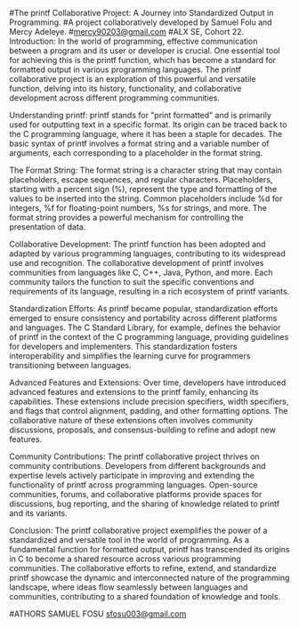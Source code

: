 #The printf Collaborative Project: A Journey into Standardized Output in Programming.
#A project collaboratively developed by Samuel Folu and Mercy Adeleye.
#mercy90203@gmail.com
#ALX SE, Cohort 22. 
Introduction:
In the world of programming, effective communication between a program and its user or developer is crucial. One essential tool for achieving this is the printf function, which has become a standard for formatted output in various programming languages. The printf collaborative project is an exploration of this powerful and versatile function, delving into its history, functionality, and collaborative development across different programming communities.

Understanding printf:
printf stands for "print formatted" and is primarily used for outputting text in a specific format. Its origin can be traced back to the C programming language, where it has been a staple for decades. The basic syntax of printf involves a format string and a variable number of arguments, each corresponding to a placeholder in the format string.

The Format String:
The format string is a character string that may contain placeholders, escape sequences, and regular characters. Placeholders, starting with a percent sign (%), represent the type and formatting of the values to be inserted into the string. Common placeholders include %d for integers, %f for floating-point numbers, %s for strings, and more. The format string provides a powerful mechanism for controlling the presentation of data.

Collaborative Development:
The printf function has been adopted and adapted by various programming languages, contributing to its widespread use and recognition. The collaborative development of printf involves communities from languages like C, C++, Java, Python, and more. Each community tailors the function to suit the specific conventions and requirements of its language, resulting in a rich ecosystem of printf variants.

Standardization Efforts:
As printf became popular, standardization efforts emerged to ensure consistency and portability across different platforms and languages. The C Standard Library, for example, defines the behavior of printf in the context of the C programming language, providing guidelines for developers and implementers. This standardization fosters interoperability and simplifies the learning curve for programmers transitioning between languages.

Advanced Features and Extensions:
Over time, developers have introduced advanced features and extensions to the printf family, enhancing its capabilities. These extensions include precision specifiers, width specifiers, and flags that control alignment, padding, and other formatting options. The collaborative nature of these extensions often involves community discussions, proposals, and consensus-building to refine and adopt new features.

Community Contributions:
The printf collaborative project thrives on community contributions. Developers from different backgrounds and expertise levels actively participate in improving and extending the functionality of printf across programming languages. Open-source communities, forums, and collaborative platforms provide spaces for discussions, bug reporting, and the sharing of knowledge related to printf and its variants.

Conclusion:
The printf collaborative project exemplifies the power of a standardized and versatile tool in the world of programming. As a fundamental function for formatted output, printf has transcended its origins in C to become a shared resource across various programming communities. The collaborative efforts to refine, extend, and standardize printf showcase the dynamic and interconnected nature of the programming landscape, where ideas flow seamlessly between languages and communities, contributing to a shared foundation of knowledge and tools.


#ATHORS
SAMUEL FOSU <sfosu003@gmail.com>
